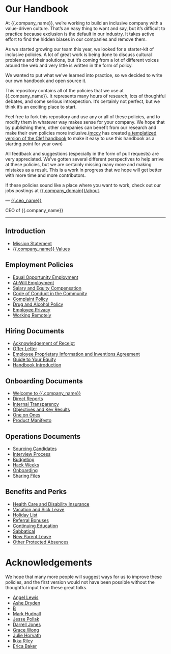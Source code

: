 # Our Handbook

At {{.company_name}}, we’re working to build an inclusive company with a value-driven culture. That’s an easy thing to want and say, but it’s difficult to practice because exclusion is the default in our industry. It takes active effort to find the hidden biases in our companies and remove them.

As we started growing our team this year, we looked for a starter-kit of inclusive policies. A lot of great work is being done to discuss cultural problems and their solutions, but it’s coming from a lot of different voices around the web and very little is written in the form of policy.

We wanted to put what we've learned into practice, so we decided to write our own handbook and open source it.

This repository contains all of the policies that we use at {{.company_name}}. It represents many hours of research, lots of thoughtful debates, and some serious introspection. It’s certainly not perfect, but we think it’s an exciting place to start.

Feel free to fork this repository and use any or all of these policies, and to modify them in whatever way makes sense for your company. We hope that by publishing them, other companies can benefit from our research and make their own policies more inclusive.([mccv](github.com/mccv) has created [a templatized version of the Clef handbook](https://github.com/turbinelabs/handbook-template) to make it easy to use this handbook as a starting point for your own)

All feedback and suggestions (especially in the form of pull requests) are very appreciated. We’ve gotten several different perspectives to help arrive at these policies, but we are certainly missing many more and making mistakes as a result. This is a work in progress that we hope will get better with more time and more contributors.

If these policies sound like a place where you want to work, check out our jobs postings at [{{.company_domain}}/about](https://{{.company_domain}}/about).

— [{{.ceo_name}}](https://twitter.com/{{.ceo_twitter_handle}})

CEO of {{.company_name}}

***


## Introduction
* [Mission Statement]({{.handbook_github_repo}}/blob/master/Mission%20Statement.md)
* [{{.company_name}} Values]({{.handbook_github_repo}}/blob/master/Values.md)

## Employment Policies
* [Equal Opportunity Employment]({{.handbook_github_repo}}/blob/master/Employment%20Policies/Equal%20Opportunity%20Employment.md)
* [At-Will Employment]({{.handbook_github_repo}}/blob/master/Employment%20Policies/At-Will%20Employment.md)
* [Salary and Equity Compensation]({{.handbook_github_repo}}/blob/master/Employment%20Policies/Salary%20and%20Equity%20Compensation.md)
* [Code of Conduct in the Community]({{.handbook_github_repo}}/blob/master/Employment%20Policies/Code%20of%20Conduct%20in%20the%20Community.md)
* [Complaint Policy]({{.handbook_github_repo}}/blob/master/Employment%20Policies/Complaint%20Policy.md)
* [Drug and Alcohol Policy]({{.handbook_github_repo}}/blob/master/Employment%20Policies/Drug%20and%20Alcohol%20Policy.md)
* [Employee Privacy]({{.handbook_github_repo}}/blob/master/Employment%20Policies/Employee%20Privacy.md)
* [Working Remotely]({{.handbook_github_repo}}/blob/master/Employment%20Policies/Working%20Remotely.md)

## Hiring Documents
* [Acknowledgement of Receipt]({{.handbook_github_repo}}/blob/master/Hiring%20Documents/Acknowledgment%20of%20Receipt.md)
* [Offer Letter]({{.handbook_github_repo}}/blob/master/Hiring%20Documents/Offer%20Letter.md)
* [Employee Proprietary Information and Inventions Agreement]({{.handbook_github_repo}}/blob/master/Hiring%20Documents/Employee%20Proprietary%20Information%20and%20Inventions%20Assignment%20Agreement.md)
* [Guide to Your Equity]({{.handbook_github_repo}}/blob/master/Hiring%20Documents/Guide%20to%20Your%20Equity.md)
* [Handbook Introduction]({{.handbook_github_repo}}/blob/master/Hiring%20Documents/Handbook%20Introduction.md)

## Onboarding Documents
* [Welcome to {{.company_name}}]({{.handbook_github_repo}}/blob/master/Onboarding%20Documents/Welcome.md)
* [Direct Reports]({{.handbook_github_repo}}/blob/master/Onboarding%20Documents/Direct%20Reports.md)
* [Internal Transparency]({{.handbook_github_repo}}/blob/master/Onboarding%20Documents/Internal%20Transparency.md)
* [Objectives and Key Results]({{.handbook_github_repo}}/blob/master/Onboarding%20Documents/Objectives%20and%20Key%20Results.md)
* [One on Ones]({{.handbook_github_repo}}/blob/master/Onboarding%20Documents/One%20on%20Ones.md)
* [Product Manifesto]({{.handbook_github_repo}}/blob/master/Onboarding%20Documents/Product%20Manifesto.md)

## Operations Documents
* [Sourcing Candidates]({{.handbook_github_repo}}/blob/master/Operations%20Documents/Sourcing%20Candidates.md)
* [Interview Process]({{.handbook_github_repo}}/blob/master/Operations%20Documents/Interview%20Process.md)
* [Budgeting]({{.handbook_github_repo}}/blob/master/Operations%20Documents/Budgeting.md)
* [Hack Weeks]({{.handbook_github_repo}}/blob/master/Operations%20Documents/Hack%20Weeks.md)
* [Onboarding]({{.handbook_github_repo}}/blob/master/Operations%20Documents/Onboarding.md)
* [Sharing Files]({{.handbook_github_repo}}/blob/master/Operations%20Documents/Sharing%20Files.md)

## Benefits and Perks
* [Health Care and Disability Insurance]({{.handbook_github_repo}}/blob/master/Benefits%20and%20Perks/Healthcare%20and%20Disability%20Insurance.md)
* [Vacation and Sick Leave]({{.handbook_github_repo}}/blob/master/Benefits%20and%20Perks/Vacation%20and%20Sick%20Leave.md)
* [Holiday List]({{.handbook_github_repo}}/blob/master/Benefits%20and%20Perks/Holiday%20List.md)
* [Referral Bonuses]({{.handbook_github_repo}}/blob/master/Benefits%20and%20Perks/Referral%20Bonuses.md)
* [Continuing Education]({{.handbook_github_repo}}/blob/master/Benefits%20and%20Perks/Continuing%20Education.md)
* [Sabbatical]({{.handbook_github_repo}}/blob/master/Benefits%20and%20Perks/Sabbatical.md)
* [New Parent Leave]({{.handbook_github_repo}}/blob/master/Benefits%20and%20Perks/New%20Parent%20Leave.md)
* [Other Protected Absences]({{.handbook_github_repo}}/blob/master/Benefits%20and%20Perks/Other%20Protected%20Absences.md)



# Acknowledgements

We hope that many more people will suggest ways for us to improve these policies, and the first version would not have been possible without the thoughtful input from these great folks.

* [Angel Lewis](http://www.allemployerlaw.com/)
* [Ashe Dryden](http://www.ashedryden.com/)
* [B](https://twitter.com/brennenbyrne)
* [Mark Hudnall](https://twitter.com/landakram)
* [Jesse Pollak](https://twitter.com/jessepollak)
* [Darrell Jones](https://twitter.com/darrelljonesiii)
* [Grace Wong](https://twitter.com/gwongz)
* [Julie Horvath](https://twitter.com/nrrrdcore)
* [Ikka Riley](https://twitter.com/isicalynn)
* [Erica Baker](https://twitter.com/ericajoy)
